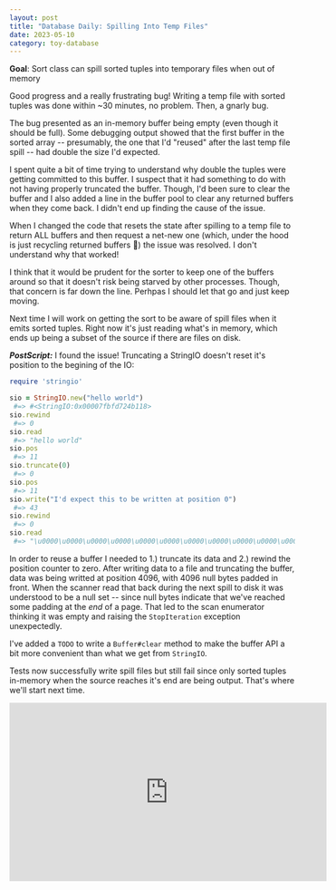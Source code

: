 ```yaml
---
layout: post
title: "Database Daily: Spilling Into Temp Files"
date: 2023-05-10
category: toy-database
---
```

**Goal**: Sort class can spill sorted tuples into temporary files when out of memory

Good progress and a really frustrating bug! Writing a temp file with sorted tuples was done within ~30 minutes, no problem. Then, a gnarly bug.

The bug presented as an in-memory buffer being empty (even though it should be full). Some debugging output showed that the first buffer in the sorted array -- presumably, the one that I'd "reused" after the last temp file spill -- had double the size I'd expected. 

I spent quite a bit of time trying to understand why double the tuples were getting committed to this buffer. I suspect that it had something to do with not having properly truncated the buffer. Though, I'd been sure to clear the buffer and I also added a line in the buffer pool to clear any returned buffers when they come back. I didn't end up finding the cause of the issue.

When I changed the code that resets the state after spilling to a temp file to return ALL buffers and then request a net-new one (which, under the hood is just recycling returned buffers 🫠) the issue was resolved. I don't understand why that worked!

I think that it would be prudent for the sorter to keep one of the buffers around so that it doesn't risk being starved by other processes.  Though, that concern is far down the line. Perhpas I should let that go and just keep moving.

Next time I will work on getting the sort to be aware of spill files when it emits sorted tuples. Right now it's just reading what's in memory, which ends up being a subset of the source if there are files on disk.

***PostScript:***
I found the issue! Truncating a StringIO doesn't reset it's position to the begining of the IO:

```ruby
require 'stringio'

sio = StringIO.new("hello world")
 #=> #<StringIO:0x00007fbfd724b118> 
sio.rewind
 #=> 0 
sio.read
 #=> "hello world" 
sio.pos
 #=> 11 
sio.truncate(0)
 #=> 0 
sio.pos
 #=> 11    
sio.write("I'd expect this to be written at position 0")
 #=> 43 
sio.rewind
 #=> 0 
sio.read
 #=> "\u0000\u0000\u0000\u0000\u0000\u0000\u0000\u0000\u0000\u0000\u0000I'd expect this to be written at position 0" 
```

In order to reuse a buffer I needed to 1.) truncate its data and 2.) rewind the position counter to zero. After writing data to a file and truncating the buffer, data was being writted at position 4096, with 4096 null bytes padded in front. When the scanner read that back during the next spill to disk it was understood to be a null set -- since null bytes indicate that we've reached some padding at the *end* of a page. That led to the scan enumerator thinking it was empty and raising the `StopIteration` exception unexpectedly.

I've added a `TODO` to write a `Buffer#clear` method to make the buffer API a bit more convenient than what we get from `StringIO`.

Tests now successfully write spill files but still fail since only sorted tuples in-memory when the source reaches it's end are being output.  That's where we'll start next time.

<iframe width="560" height="315" src="https://www.youtube.com/embed/t84vlM6l0FI" title="YouTube video player" frameborder="0" allow="accelerometer; autoplay; clipboard-write; encrypted-media; gyroscope; picture-in-picture; web-share" allowfullscreen></iframe>